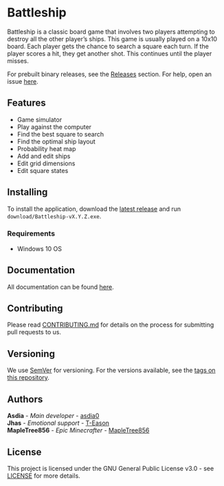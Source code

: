 # Battleship
Battleship is a classic board game that involves two players attempting to destroy all the other player’s ships. This game is usually played on a 10x10 board. Each player gets the chance to search a square each turn. If the player scores a hit, they get another shot. This continues until the player misses.

For prebuilt binary releases, see the [Releases](https://github.com/asdia0/Battleship/releases) section. For help, open an issue [here](https://github.com/asdia0/Battleship/issues).

## Features
* Game simulator
* Play against the computer
* Find the best square to search
* Find the optimal ship layout
* Probability heat map
* Add and edit ships
* Edit grid dimensions
* Edit square states

## Installing
To install the application, download the [latest release](https://github.com/asdia0/Battleship/releases) and run `download/Battleship-vX.Y.Z.exe`.

### Requirements
- Windows 10 OS

## Documentation
All documentation can be found [here](https://github.com/asdia0/Battleship/tree/main/documentation).

## Contributing
Please read [CONTRIBUTING.md](CONTRIBUTING.md) for details on the process for submitting pull requests to us.

## Versioning
We use [SemVer](http://semver.org/) for versioning. For the versions available, see the [tags on this repository](https://github.com/asdia0/Battleship/tags). 

## Authors
**Asdia** - *Main developer* - [asdia0](https://github.com/asdia0)  
**Jhas** - *Emotional support* - [T-Eason](https://github.com/T-Eason)  
**MapleTree856** - *Epic Minecrafter* - [MapleTree856](https://github.com/MapleTree856)

## License
This project is licensed under the GNU General Public License v3.0 - see [LICENSE](https://github.com/asdia0/Battleship/blob/main/LICENSE) for more details.
